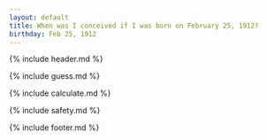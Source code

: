 ```yaml
---
layout: default
title: When was I conceived if I was born on February 25, 1912?
birthday: Feb 25, 1912
---
```


{% include header.md %}

{% include guess.md %}

{% include calculate.md %}

{% include safety.md %}

{% include footer.md %}



